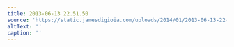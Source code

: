 ```yaml
---
title: 2013-06-13 22.51.50
source: 'https://static.jamesdigioia.com/uploads/2014/01/2013-06-13-22-51-50-scaled.jpg'
altText: ''
caption: ''
---
```



